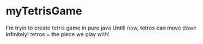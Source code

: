 # myTetrisGame
I'm tryin to create tetris game in pure java
Untill now, tetros can move down infinitely! tetros = the piece we play  with!
